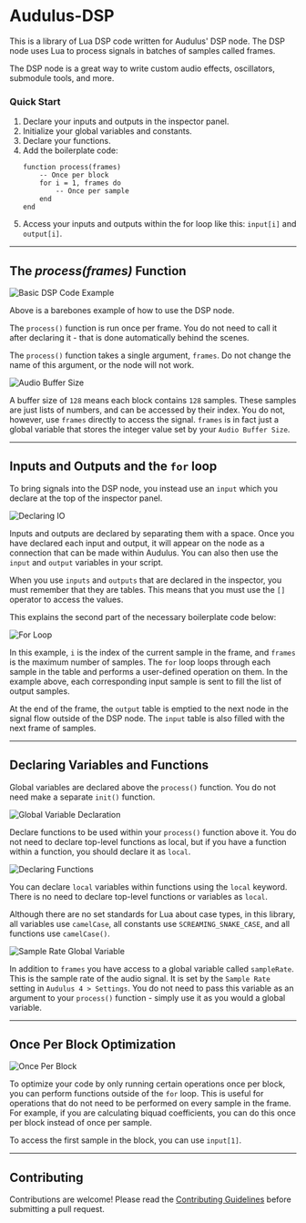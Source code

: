 # Audulus-DSP

This is a library of Lua DSP code written for Audulus' DSP node. The DSP node uses Lua to process signals in batches of samples called frames. 

The DSP node is a great way to write custom audio effects, oscillators, submodule tools, and more.

### Quick Start

1. Declare your inputs and outputs in the inspector panel.
1. Initialize your global variables and constants.
1. Declare your functions.
1. Add the boilerplate code:
    ```
    function process(frames)
        -- Once per block
        for i = 1, frames do
            -- Once per sample
        end
    end
    ```
1. Access your inputs and outputs within the for loop like this: `input[i]` and `output[i]`.

---
## The *process(frames)* Function

![Basic DSP Code Example](/docs/img/getting-started-example.png)

Above is a barebones example of how to use the DSP node. 

The `process()` function is run once per frame. You do not need to call it after declaring it - that is done automatically behind the scenes.

The `process()` function takes a single argument, `frames`. Do not change the name of this argument, or the node will not work.

![Audio Buffer Size](/docs/img/audio-buffer-size.png)

A buffer size of `128` means each block contains `128` samples. These samples are just lists of numbers, and can be accessed by their index. You do not, however, use `frames` directly to access the signal. `frames` is in fact just a global variable that stores the integer value set by your `Audio Buffer Size`. 

---

## Inputs and Outputs and the `for` loop

To bring signals into the DSP node, you instead use an `input` which you declare at the top of the inspector panel.

![Declaring IO](/docs/img/declaring-io.png)

Inputs and outputs are declared by separating them with a space. Once you have declared each input and output, it will appear on the node as a connection that can be made within Audulus. You can also then use the `input` and `output` variables in your script.

When you use `inputs` and `outputs` that are declared in the inspector, you must remember that they are tables. This means that you must use the `[]` operator to access the values.

This explains the second part of the necessary boilerplate code below:

![For Loop](/docs/img/for-loop.png)

In this example, `i` is the index of the current sample in the frame, and `frames` is the maximum number of samples. The `for` loop loops through each sample in the table and performs a user-defined operation on them. In the example above, each corresponding input sample is sent to fill the list of output samples.

At the end of the frame, the `output` table is emptied to the next node in the signal flow outside of the DSP node. The `input` table is also filled with the next frame of samples.

---
## Declaring Variables and Functions

Global variables are declared above the `process()` function. You do not need make a separate `init()` function.

![Global Variable Declaration](/docs/img/global-variable-declaration.png)

Declare functions to be used within your `process()` function above it. You do not need to declare top-level functions as local, but if you have a function within a function, you should declare it as `local`.

![Declaring Functions](/docs/img/declaring-functions.png)

You can declare `local` variables within functions using the `local` keyword. There is no need to declare top-level functions or variables as `local`.

Although there are no set standards for Lua about case types, in this library, all variables use `camelCase`, all constants use `SCREAMING_SNAKE_CASE`, and all functions use `camelCase()`.

![Sample Rate Global Variable](/docs/img/sample-rate-global.png)

In addition to `frames` you have access to a global variable called `sampleRate`. This is the sample rate of the audio signal. It is set by the `Sample Rate` setting in `Audulus 4 > Settings`. You do not need to pass this variable as an argument to your `process()` function - simply use it as you would a global variable.

--- 
## Once Per Block Optimization

![Once Per Block](/docs/img/once-per-block.png)

To optimize your code by only running certain operations once per block, you can perform functions outside of the `for` loop. This is useful for operations that do not need to be performed on every sample in the frame. For example, if you are calculating biquad coefficients, you can do this once per block instead of once per sample.

To access the first sample in the block, you can use `input[1]`.

---
## Contributing

Contributions are welcome! Please read the [Contributing Guidelines](/CONTRIBUTING.md) before submitting a pull request.